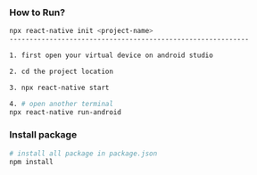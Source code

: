 ### How to Run?
```bash
npx react-native init <project-name>
------------------------------------------------------------

1. first open your virtual device on android studio

2. cd the project location

3. npx react-native start

4. # open another terminal
npx react-native run-android
```
### Install package
```bash
# install all package in package.json
npm install
```
